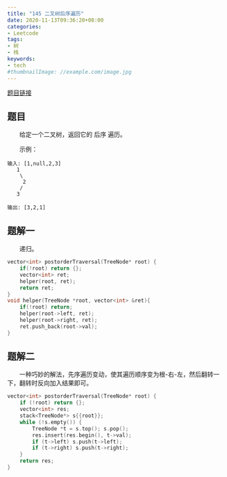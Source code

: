```yaml
---
title: "145 二叉树后序遍历"
date: 2020-11-13T09:36:20+08:00
categories:
- Leetcode
tags:
- 树
- 栈
keywords:
- tech
#thumbnailImage: //example.com/image.jpg
---
```

[题目链接](https://leetcode-cn.com/problems/binary-tree-postorder-traversal/)
<!--more-->
## 题目
　　给定一个二叉树，返回它的 后序 遍历。

　　示例：
```
输入: [1,null,2,3]  
   1
    \
     2
    /
   3 

输出: [3,2,1]
```

## 题解一
　　递归。

```cpp
vector<int> postorderTraversal(TreeNode* root) {
    if(!root) return {};
    vector<int> ret;
    helper(root, ret);
    return ret;
}
void helper(TreeNode *root, vector<int> &ret){
    if(!root) return;
    helper(root->left, ret);
    helper(root->right, ret);
    ret.push_back(root->val);
}
```

## 题解二
　　一种巧妙的解法，先序遍历变动，使其遍历顺序变为根-右-左，然后翻转一下，翻转时反向加入结果即可。

```cpp
vector<int> postorderTraversal(TreeNode* root) {
    if (!root) return {};
    vector<int> res;
    stack<TreeNode*> s{{root}};
    while (!s.empty()) {
        TreeNode *t = s.top(); s.pop();
        res.insert(res.begin(), t->val);
        if (t->left) s.push(t->left);
        if (t->right) s.push(t->right);
    }
    return res;
}
```
